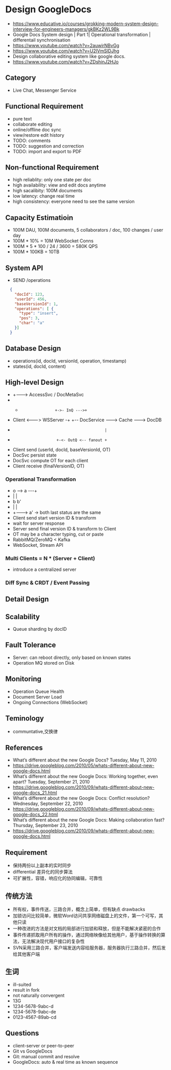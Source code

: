# Design GoogleDocs
- https://www.educative.io/courses/grokking-modern-system-design-interview-for-engineers-managers/gkBKz2WL9Bk
- Google Docs System design | Part 1| Operational transformation | differentail synchronisation
- https://www.youtube.com/watch?v=2auwirNBvGg
- https://www.youtube.com/watch?v=U2lVmSlDJhg
- Design collaborative editing system like google docs.
- https://www.youtube.com/watch?v=ZDshinJ2HJo

## Category
- Live Chat, Messenger Service

## Functional Requirement
- pure text
- collaborate editing
- online/offline doc sync
- view/restore edit history
- TODO: comments
- TODO: suggestion and correction
- TODO: import and export to PDF

## Non-functional Requirement
- high reliablity: only one state per doc
- high availability: view and edit docs anytime
- high sacalibity: 100M documents
- low latency: change real time
- high consistency: everyone need to see the same version

## Capacity Estimatioin
- 100M DAU, 100M documents, 5 collaborators / doc, 100 changes / user day
- 100M * 10% = 10M WebSocket Conns
- 100M * 5 * 100 / 24 / 3600 = 580K QPS
- 100M * 100KB = 10TB

## System API
- SEND /operations
```json
  {
    "docId": 123,
    "userId": 456,
    "baseVersionId": 1,
    "operations": [ {
      "type": "insert",
      "pos": 3,
      "char": "a"
    }]
  }
```

## Database Design
- operations(id, docId, versionId, operation, timestamp)
- states(id, docId, content)

## High-level Design
-   +---> AccessSvc / DocMetaSvc
-   +                    +->- InQ --->+
- Client <---> WSServer -+            +-- DocService ---> Cache ---> DocDB
-                                             |
-                        +-<- OutQ <-- fanout +
- Client send (userId, docId, baseVersionId, OT)
- DocSvc persist state
- DocSvc compute OT for each client
- Client receive (finalVersionID, OT)

### Operational Transformation
- o --> a ---+
- |          |
- b          b'
- |          |
- +---> a' -> both last status are the same
- Client send start version ID & transform
- wait for server response
- Server send final version ID & transform to Client
- OT may be a character typing, cut or paste
- RabbitMQ/ZeroMQ < Kafka
- WebSocket, Stream API

### Multi Clients = N * (Server + Client)
- introduce a centralized server

### Diff Sync & CRDT / Event Passing

## Detail Design

## Scalability
- Queue sharding by docID

## Fault Tolerance
- Server: can reboot directly, only based on known states
- Operation MQ stored on Disk

## Monitoring
- Operation Queue Health
- Document Server Load
- Ongoing Connections (WebSocket)

## Teminology
- communtative,交换律

## References
- What’s different about the new Google Docs? Tuesday, May 11, 2010
- https://drive.googleblog.com/2010/05/whats-different-about-new-google-docs.html
- What’s different about the new Google Docs: Working together, even apart? Tuesday, September 21, 2010
- https://drive.googleblog.com/2010/09/whats-different-about-new-google-docs_21.html
- What’s different about the new Google Docs: Conflict resolution? Wednesday, September 22, 2010
- https://drive.googleblog.com/2010/09/whats-different-about-new-google-docs_22.html
- What’s different about the new Google Docs: Making collaboration fast? Thursday, September 23, 2010
- https://drive.googleblog.com/2010/09/whats-different-about-new-google-docs.html

## Requirement
- 保持两份以上副本的实时同步
- differential 差异化的同步算法
- 可扩展性，容错，响应化的协同编辑，可靠性

## 传统方法
- 所有权，事件传送，三路合并，概念上简单，但有缺点 drawbacks
- 加锁访问比较简单，微软Word访问共享网络磁盘上的文件，第一个可写，其他只读
- 一种改进的方法是对文档的局部进行加锁和释放，但是不能解决紧密的合作
- 事件传递抓取用户所有的操作，通过网络映像给其他用户，基于操作转换的算法，无法解决现代用户接口的复杂性
- SVN采用三路合并，客户端发送内容给服务器，服务器执行三路合并，然后发给其他客户端

## 生词
- ill-suited
- result in fork
- not naturally convergent
- 13G
- 1234-5678-9abc-d
- 1234-5678-9abc-de
- 0123-4567-89ab-cd

## Questions
- client-server or peer-to-peer
- Git vs GoogleDocs
- Git: manual commit and resolve
- GoogleDocs: auto & real time as known sequence






















